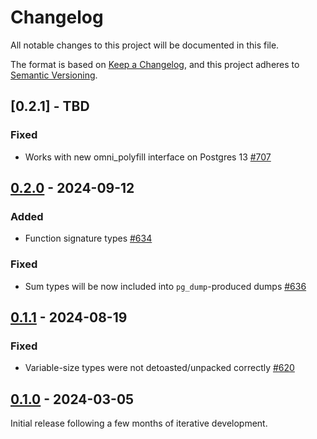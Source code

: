 # Changelog

All notable changes to this project will be documented in this file.

The format is based on [Keep a Changelog](https://keepachangelog.com/en/1.0.0/), and this project adheres
to [Semantic Versioning](https://semver.org/spec/v2.0.0.html).

## [0.2.1] - TBD

### Fixed

* Works with new omni_polyfill interface on Postgres 13 [#707](https://github.com/omnigres/omnigres/pull/707])

## [0.2.0] - 2024-09-12

### Added

* Function signature types [#634](https://github.com/omnigres/omnigres/pull/634])

### Fixed

* Sum types will be now included into `pg_dump`-produced dumps [#636](https://github.com/omnigres/omnigres/pull/636])

## [0.1.1] - 2024-08-19

### Fixed

* Variable-size types were not detoasted/unpacked correctly [#620](https://github.com/omnigres/omnigres/pull/620])

## [0.1.0] - 2024-03-05

Initial release following a few months of iterative development.

[Unreleased]: https://github.com/omnigres/omnigres/commits/next/omni_httpd

[0.1.0]: [https://github.com/omnigres/omnigres/pull/511]

[0.1.1]: [https://github.com/omnigres/omnigres/pull/620]

[0.2.0]: [https://github.com/omnigres/omnigres/pull/620]
